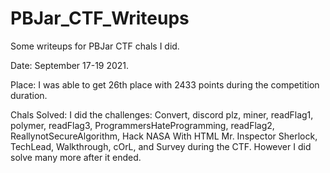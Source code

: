 # PBJar_CTF_Writeups
Some writeups for PBJar CTF chals I did. 

Date: September 17-19 2021.

Place: I was able to get 26th place with 2433 points during the competition duration.

Chals Solved:  I did the challenges: Convert, discord plz, miner, readFlag1, polymer, readFlag3, ProgrammersHateProgramming, readFlag2, ReallynotSecureAlgorithm, Hack NASA With HTML Mr. Inspector Sherlock, TechLead, Walkthrough, cOrL, and Survey during the CTF. However I did solve many more after it ended.
